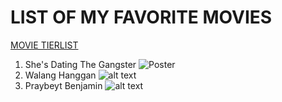 # LIST OF MY FAVORITE MOVIES
[MOVIE TIERLIST](https://www.FMovies.com)
1. She's Dating The Gangster
![Poster](secret-movie-files-episode-2-820.jpeg)
3. Walang Hanggan
![alt text](image.jpg)
5. Praybeyt Benjamin 
![alt text](image.jpg)
